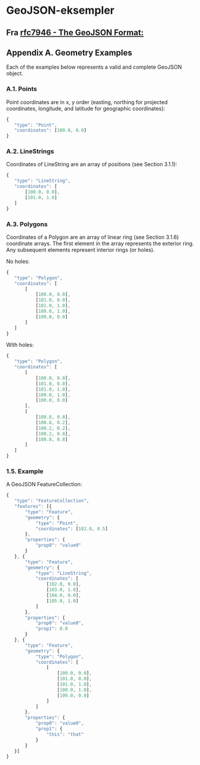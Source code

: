 # GeoJSON-eksempler

## Fra [rfc7946 - The GeoJSON Format:](https://tools.ietf.org/html/rfc7946#section-3.1.1)

## Appendix A.  Geometry Examples

   Each of the examples below represents a valid and complete GeoJSON
   object.

### A.1.  Points

Point coordinates are in x, y order (easting, northing for projected
coordinates, longitude, and latitude for geographic coordinates):

```javascript
{
   "type": "Point",
   "coordinates": [100.0, 0.0]
}
```

### A.2.  LineStrings

Coordinates of LineString are an array of positions (see
Section 3.1.1):

```javascript
{
   "type": "LineString",
   "coordinates": [
       [100.0, 0.0],
       [101.0, 1.0]
   ]
}
```

### A.3.  Polygons

Coordinates of a Polygon are an array of linear ring (see
Section 3.1.6) coordinate arrays.  The first element in the array
represents the exterior ring.  Any subsequent elements represent
interior rings (or holes).

No holes:

```javascript
{
   "type": "Polygon",
   "coordinates": [
       [
           [100.0, 0.0],
           [101.0, 0.0],
           [101.0, 1.0],
           [100.0, 1.0],
           [100.0, 0.0]
       ]
   ]
}
```

With holes:

```javascript
{
   "type": "Polygon",
   "coordinates": [
       [
           [100.0, 0.0],
           [101.0, 0.0],
           [101.0, 1.0],
           [100.0, 1.0],
           [100.0, 0.0]
       ],
       [
           [100.8, 0.8],
           [100.8, 0.2],
           [100.2, 0.2],
           [100.2, 0.8],
           [100.8, 0.8]
       ]
   ]
}
```

### 1.5.  Example

A GeoJSON FeatureCollection:

```javascript
{
   "type": "FeatureCollection",
   "features": [{
       "type": "Feature",
       "geometry": {
           "type": "Point",
           "coordinates": [102.0, 0.5]
       },
       "properties": {
           "prop0": "value0"
       }
   }, {
       "type": "Feature",
       "geometry": {
           "type": "LineString",
           "coordinates": [
               [102.0, 0.0],
               [103.0, 1.0],
               [104.0, 0.0],
               [105.0, 1.0]
           ]
       },
       "properties": {
           "prop0": "value0",
           "prop1": 0.0
       }
   }, {
       "type": "Feature",
       "geometry": {
           "type": "Polygon",
           "coordinates": [
               [
                   [100.0, 0.0],
                   [101.0, 0.0],
                   [101.0, 1.0],
                   [100.0, 1.0],
                   [100.0, 0.0]
               ]
           ]
       },
       "properties": {
           "prop0": "value0",
           "prop1": {
               "this": "that"
           }
       }
   }]
}
```
